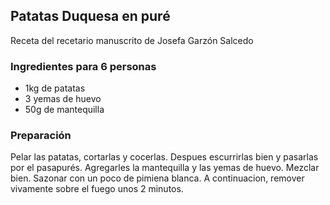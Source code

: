 ## Patatas Duquesa en puré

Receta del recetario manuscrito de Josefa Garzón Salcedo

### Ingredientes para 6 personas

- 1kg de patatas
- 3 yemas de huevo
- 50g de mantequilla

### Preparación

Pelar las patatas, cortarlas y cocerlas.
Despues escurrirlas bien y pasarlas por el pasapurés.
Agregarles la mantequilla y las yemas de huevo.
Mezclar bien.
Sazonar con un poco de pimiena blanca.
A continuacion, remover vivamente sobre el fuego unos 2 minutos.




